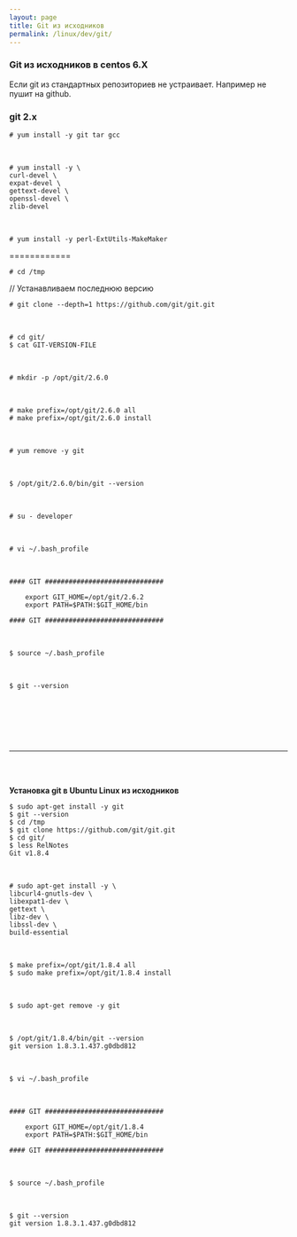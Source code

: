```yaml
---
layout: page
title: Git из исходников
permalink: /linux/dev/git/
---
```




<h3>Git из исходников в centos 6.X</h3>


Если git из стандартных репозиториев не устраивает. Например не пушит на github.


<h3>git 2.x</h3>


    # yum install -y git tar gcc

<br/>

    # yum install -y \
    curl-devel \
    expat-devel \
    gettext-devel \
    openssl-devel \
    zlib-devel

<br/>

    # yum install -y perl-ExtUtils-MakeMaker


============

    # cd /tmp

// Устанавливаем последнюю версию

    # git clone --depth=1 https://github.com/git/git.git

<br/>

    # cd git/
    $ cat GIT-VERSION-FILE

<br/>

    # mkdir -p /opt/git/2.6.0

<br/>

    # make prefix=/opt/git/2.6.0 all
    # make prefix=/opt/git/2.6.0 install

<br/>

    # yum remove -y git

<br/>

    $ /opt/git/2.6.0/bin/git --version

<br/>

    # su - developer

<br/>

    # vi ~/.bash_profile

<br/>

    #### GIT ##############################

        export GIT_HOME=/opt/git/2.6.2
        export PATH=$PATH:$GIT_HOME/bin

    #### GIT ##############################

<br/>

    $ source ~/.bash_profile

<br/>

    $ git --version
    

<br/><br/>



<br/><br/>
<hr/>
<br/><br/>

<strong>Установка git в Ubuntu Linux из исходников</strong>



    $ sudo apt-get install -y git
    $ git --version
    $ cd /tmp
    $ git clone https://github.com/git/git.git
    $ cd git/
    $ less RelNotes
    Git v1.8.4

<br/>

    # sudo apt-get install -y \
    libcurl4-gnutls-dev \
    libexpat1-dev \
    gettext \
    libz-dev \
    libssl-dev \
    build-essential

<br/>

    $ make prefix=/opt/git/1.8.4 all
    $ sudo make prefix=/opt/git/1.8.4 install

<br/>

    $ sudo apt-get remove -y git

<br/>

    $ /opt/git/1.8.4/bin/git --version
    git version 1.8.3.1.437.g0dbd812

<br/>

    $ vi ~/.bash_profile

<br/>

    #### GIT ##############################

        export GIT_HOME=/opt/git/1.8.4
        export PATH=$PATH:$GIT_HOME/bin

    #### GIT ##############################

<br/>

    $ source ~/.bash_profile

<br/>

    $ git --version
    git version 1.8.3.1.437.g0dbd812
